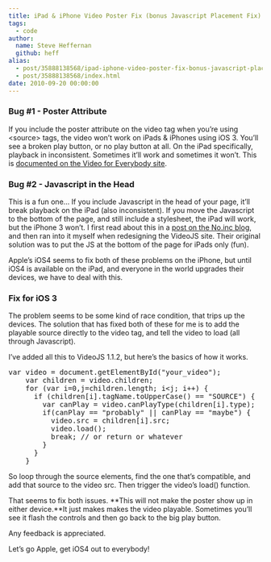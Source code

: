 ```yaml
---
title: iPad & iPhone Video Poster Fix (bonus Javascript Placement Fix)
tags:
  - code
author:
  name: Steve Heffernan
  github: heff
alias:
  - post/35888138568/ipad-iphone-video-poster-fix-bonus-javascript-placement/index.html
  - post/35888138568/index.html
date: 2010-09-20 00:00:00
---
```


### Bug #1 - Poster Attribute

If you include the poster attribute on the video tag when you&rsquo;re using &lt;source&gt; tags, the video won&rsquo;t work on iPads &amp; iPhones using iOS 3\. You&rsquo;ll see a broken play button, or no play button at all. On the iPad specifically, playback in inconsistent. Sometimes it&rsquo;ll work and sometimes it won&rsquo;t. This is [documented on the Video for Everybody site](http://camendesign.com/code/video_for_everybody#notes).

### Bug #2 - Javascript in the Head

This is a fun one&hellip; If you include Javascript in the head of your page, it&rsquo;ll break playback on the iPad (also inconsistent). If you move the Javascript to the bottom of the page, and still include a stylesheet, the iPad will work, but the iPhone 3 won&rsquo;t. I first read about this in a [post on the No.inc blog](http://blog.noinc.com/2010/05/13/html5-video-tag-iphone-ipad-ihaveheadache), and then ran into it myself when redesigning the VideoJS site. Their original solution was to put the JS at the bottom of the page for iPads only (fun).

Apple&rsquo;s iOS4 seems to fix both of these problems on the iPhone, but until iOS4 is available on the iPad, and everyone in the world upgrades their devices, we have to deal with this.

### Fix for iOS 3

The problem seems to be some kind of race condition, that trips up the devices. The solution that has fixed both of these for me is to add the playable source directly to the video tag, and tell the video to load (all through Javascript).

I&rsquo;ve added all this to VideoJS 1.1.2, but here&rsquo;s the basics of how it works.

<pre>var video = document.getElementById("your_video");
    var children = video.children;
    for (var i=0,j=children.length; i&lt;j; i++) {
      if (children[i].tagName.toUpperCase() == "SOURCE") {
        var canPlay = video.canPlayType(children[i].type);
        if(canPlay == "probably" || canPlay == "maybe") {
          video.src = children[i].src;
          video.load();
          break; // or return or whatever
        }
      }
    }</pre>

So loop through the source elements, find the one that&rsquo;s compatible, and add that source to the video src. Then trigger the video&rsquo;s load() function.

That seems to fix both issues. **This will not make the poster show up in either device.**It just makes makes the video playable. Sometimes you&rsquo;ll see it flash the controls and then go back to the big play button.

Any feedback is appreciated.

Let&rsquo;s go Apple, get iOS4 out to everybody!
